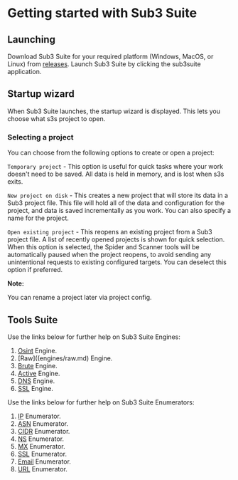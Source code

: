 # Getting started with Sub3 Suite

## Launching 

Download Sub3 Suite for your required platform (Windows, MacOS, or Linux) from [releases](https://github.com/3nock/sub3suite/releases).
Launch Sub3 Suite by clicking the sub3suite application.

## Startup wizard

When Sub3 Suite launches, the startup wizard is displayed. This lets you choose what s3s project to open.

### Selecting a project

You can choose from the following options to create or open a project:

`Temporary project` - This option is useful for quick tasks where your work doesn't need to be saved. All data is held in memory, and is lost when s3s exits.

`New project on disk` - This creates a new project that will store its data in a Sub3 project file. This file will hold all of the data and configuration for the project, and data is saved incrementally as you work. You can also specify a name for the project.

`Open existing project` - This reopens an existing project from a Sub3 project file. A list of recently opened projects is shown for quick selection. When this option is selected, the Spider and Scanner tools will be automatically paused when the project reopens, to avoid sending any unintentional requests to existing configured targets. You can deselect this option if preferred.

**Note:**

 You can rename a project later via project config.

## Tools Suite

Use the links below for further help on Sub3 Suite Engines:

1. [Osint](engines/osint.html) Engine.
2. [Raw]((engines/raw.md) Engine.
3. [Brute](engines/brute.md) Engine.
4. [Active](engines/active.md) Engine.
5. [DNS](engines/dns.md) Engine.
6. [SSL](engines/ssl.md) Engine.

Use the links below for further help on Sub3 Suite Enumerators:

1. [IP](enums/ip.md) Enumerator.
2. [ASN](enums/asn.md) Enumerator.
3. [CIDR](enums/cidr.md) Enumerator.
4. [NS](enums/ns.md) Enumerator.
5. [MX](enums/mx.md) Enumerator.
6. [SSL](enums/ssl.md) Enumerator.
7. [Email](enums/email.md) Enumerator.
8. [URL](enums/url.md) Enumerator.